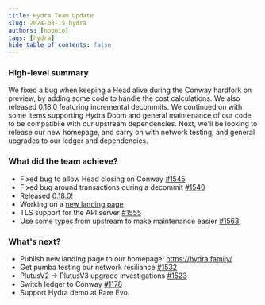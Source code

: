 ```yaml
---
title: Hydra Team Update
slug: 2024-08-15-hydra
authors: [noonio]
tags: [hydra]
hide_table_of_contents: false
---
```


### High-level summary

We fixed a bug when keeping a Head alive during the Conway hardfork on
preview, by adding some code to handle the cost calculations. We also released
0.18.0 featuring incremental decommits. We continued on with some items
supporting Hydra Doom and general maintenance of our code to be compatibile
with our upstream dependencies. Next, we'll be looking to release our new
homepage, and carry on with network testing, and general upgrades to our
ledger and dependencies.


### What did the team achieve?

* Fixed bug to allow Head closing on Conway [#1545](https://github.com/cardano-scaling/hydra/issues/1545)
* Fixed bug around transactions during a decommit [#1540](https://github.com/cardano-scaling/hydra/pull/1540)
* Released [0.18.0](https://github.com/cardano-scaling/hydra/releases/tag/0.18.0)!
* Working on a [new landing page](https://hydra.family/head-protocol/unstable/)
* TLS support for the API server [#1555](https://github.com/cardano-scaling/hydra/pull/1555)
* Use some types from upstream to make maintenance easier [#1563](https://github.com/cardano-scaling/hydra/pull/1563)


### What's next?

* Publish new landing page to our homepage: <https://hydra.family/>
* Get pumba testing our network resiliance [#1532](https://github.com/cardano-scaling/hydra/issues/1532)
* PlutusV2 -> PlutusV3 upgrade investigations [#1523](https://github.com/cardano-scaling/hydra/pull/1523)
* Switch ledger to Conway [#1178](https://github.com/cardano-scaling/hydra/issues/1178)
* Support Hydra demo at Rare Evo.
